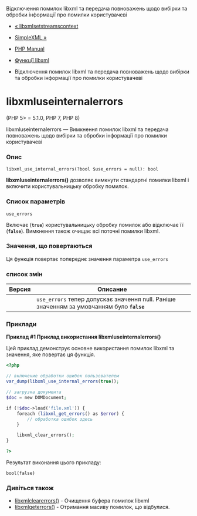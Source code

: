 Відключення помилок libxml та передача повноважень щодо вибірки та обробки інформації про помилки користувачеві

-   [« libxmlsetstreamscontext](function.libxml-set-streams-context.html)
    
-   [SimpleXML »](book.simplexml.html)
    
-   [PHP Manual](index.html)
    
-   [Функції libxml](ref.libxml.html)
    
-   Відключення помилок libxml та передача повноважень щодо вибірки та обробки інформації про помилки користувачеві
    

# libxmluseinternalerrors

(PHP 5> = 5.1.0, PHP 7, PHP 8)

libxmluseinternalerrors — Вимкнення помилок libxml та передача повноважень щодо вибірки та обробки інформації про помилки користувачеві

### Опис

```methodsynopsis
libxml_use_internal_errors(?bool $use_errors = null): bool
```

**libxmluseinternalerrors()** дозволяє вимкнути стандартні помилки libxml і включити користувальницьку обробку помилок.

### Список параметрів

`use_errors`

Включає (**`true`**) користувальницьку обробку помилок або відключає її (**`false`**). Вимкнення також очищає всі поточні помилки libxml.

### Значення, що повертаються

Ця функція повертає попереднє значення параметра `use_errors`

### список змін

| Версия | Описание                                                                                   |
|--------|--------------------------------------------------------------------------------------------|
|        | `use_errors` тепер допускає значення null. Раніше значенням за умовчанням було **`false`** |

### Приклади

**Приклад #1 Приклад використання **libxmluseinternalerrors()****

Цей приклад демонструє основне використання помилок libxml та значення, яке повертає ця функція.

```php
<?php

// включение обработки ошибок пользователем
var_dump(libxml_use_internal_errors(true));

// загрузка документа
$doc = new DOMDocument;

if (!$doc->load('file.xml')) {
    foreach (libxml_get_errors() as $error) {
        // обработка ошибок здесь
    }

    libxml_clear_errors();
}

?>
```

Результат виконання цього прикладу:

```
bool(false)
```

### Дивіться також

-   [libxmlclearerrors()](function.libxml-clear-errors.html) - Очищення буфера помилок libxml
-   [libxmlgeterrors()](function.libxml-get-errors.html) - Отримання масиву помилок, що відбулися.